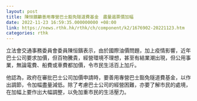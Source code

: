 ```yaml
---
layout: post
title: 陳恒鑌籲善用專營巴士豁免隧道費基金　盡量遏票價加幅
date: 2022-11-23 16:59:35.000000000 +08:00
link: https://news.rthk.hk/rthk/ch/component/k2/1676902-20221123.htm
categories: rthk
---
```


立法會交通事務委員會委員陳恒鑌表示，由於國際油價問題，加上疫情影響，近年巴士公司要求加價，但百物騰貴，經營環境不理想，甚至有結業潮出現，但公用事業，無論電費、船費或車費都加價，令市民生活百上加斤。

他認為，政府在審批巴士公司加價申請時，要善用專營巴士豁免隧道費基金，以作出調節，令加幅盡量減低。除了考慮巴士公司的經營困難，亦要了解市民的處境，在加幅上要作出大幅調整，以免加重市民的生活壓力。
